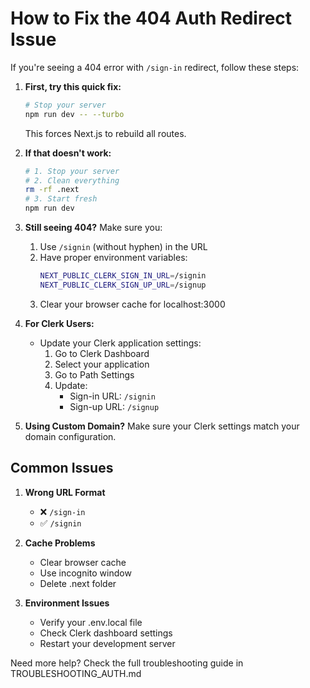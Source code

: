 # How to Fix the 404 Auth Redirect Issue

If you're seeing a 404 error with `/sign-in` redirect, follow these steps:

1. **First, try this quick fix:**
   ```bash
   # Stop your server
   npm run dev -- --turbo
   ```
   This forces Next.js to rebuild all routes.

2. **If that doesn't work:**
   ```bash
   # 1. Stop your server
   # 2. Clean everything
   rm -rf .next
   # 3. Start fresh
   npm run dev
   ```

3. **Still seeing 404?**
   Make sure you:
   1. Use `/signin` (without hyphen) in the URL
   2. Have proper environment variables:
      ```bash
      NEXT_PUBLIC_CLERK_SIGN_IN_URL=/signin
      NEXT_PUBLIC_CLERK_SIGN_UP_URL=/signup
      ```
   3. Clear your browser cache for localhost:3000

4. **For Clerk Users:**
   - Update your Clerk application settings:
     1. Go to Clerk Dashboard
     2. Select your application
     3. Go to Path Settings
     4. Update:
        - Sign-in URL: `/signin`
        - Sign-up URL: `/signup`

5. **Using Custom Domain?**
   Make sure your Clerk settings match your domain configuration.

## Common Issues

1. **Wrong URL Format**
   - ❌ `/sign-in`
   - ✅ `/signin`

2. **Cache Problems**
   - Clear browser cache
   - Use incognito window
   - Delete .next folder

3. **Environment Issues**
   - Verify your .env.local file
   - Check Clerk dashboard settings
   - Restart your development server

Need more help? Check the full troubleshooting guide in TROUBLESHOOTING_AUTH.md